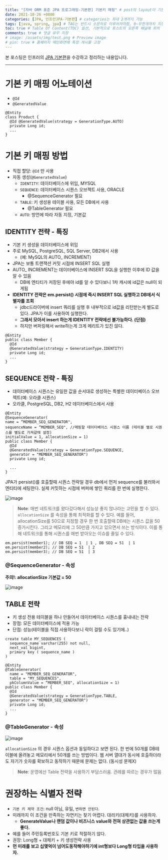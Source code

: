 ```yaml
---
title: "[자바 ORM 표준 JPA 프로그래밍-기본편] 기본키 매핑" # post의 layout이 기본적으로 post로 설정되어있어서 Front Matter에 따로 layout변수를 만들어 주지 않아도 됨
date: 2021-10-26 +0800
categories: [JPA, 인프런JPA-기본편] # categories는 최대 2개까지 가능
tags: [java, spring, jpa] # TAG는 반드시 소문자로 이루어져야함, 0~무한개까지 지정 가능
toc: true # Table Of Content(TOC) 옵션, 기본적으로 포스트의 오른쪽 패널에 위치
comments: true # 댓글 유무 지정
# image: /assets/img/test.png # Preview image
# pin: true # 홈페이지 메인화면에 특정 게시물 고정
---
```


본 포스팅은 인프러의 [JPA 기본편](https://www.inflearn.com/course/ORM-JPA-Basic#)을 수강하고 정리하는 내용입니다.

<hr>

# 기본 키 매핑 어노테이션

- `@Id`
- `@GeneratedValue`

~~~
@Entity
class Product {
  @Id @GeneratedValue(strategy = GenerationType.AUTO)
  private Long id;
  ...
}
~~~

# 기본 키 매핑 방법
- 직접 할당: `@Id` 만 사용
- 자동 생성(`@GeneratedValue`)
  - `IDENTITY`: 데이터베이스에 위임, MYSQL
  - `SEQUENCE`: 데이터베이스 시퀀스 오브젝트 사용, ORACLE
    - @SequenceGenerator 필요
  - `TABLE`: 키 생성용 테이블 사용, 모든 DB에서 사용
    - @TableGenerator 필요
  - `AUTO`: 방언에 따라 자동 지정, 기본값

## IDENTITY 전략 - 특징
- 기본 키 생성을 데이터베이스에 위임
- 주로 MySQL, PostgreSQL, SQL Server, DB2에서 사용
  - (예: MySQL의 AUTO_ INCREMENT)
- JPA는 보통 트랜잭션 커밋 시점에 INSERT SQL 실행
- AUTO_ INCREMENT는 데이터베이스에 INSERT SQL을 실행한 이후에 ID 값을 알 수 있음
  - DB에 엔티티가 저장된 후에야 id를 알 수 있다보니 1차 캐시에 id값은 null이 되게됨
- <b>IDENTITY 전략은 em.persist() 시점에 즉시 INSERT SQL 실행하고 DB에서 식별자를 조회</b>
  - jdbc드라이버에 insert 쿼리를 실행 후 내부적으로 id값을 리턴받는게 별도로 있다. JPA가 이를 사용하여 실행한다.
  - <b>그래서 모아서 insert 하는게 IDENTITY 전략에선 불가능하다. (단점)</b>
  - 하지만 버퍼링해서 write하는게 크게 메리트가 있진 않다.

~~~
@Entity
public class Member {
  @Id
  @GeneratedValue(strategy = GenerationType.IDENTITY)
  private Long id;
  ...
}
~~~

## SEQUENCE 전략 - 특징
- 데이터베이스 시퀀스는 유일한 값을 순서대로 생성하는 특별한 데이터베이스 오브젝트(예: 오라클 시퀀스)
- 오라클, PostgreSQL, DB2, H2 데이터베이스에서 사용

~~~
@Entity
@SequenceGenerator(
name = “MEMBER_SEQ_GENERATOR",
sequenceName = “MEMBER_SEQ", //매핑할 데이터베이스 시퀀스 이름 (테이블 별로 시퀀스를 별도로 가져갈때 설정)
initialValue = 1, allocationSize = 1)
public class Member {
  @Id
  @GeneratedValue(strategy = GenerationType.SEQUENCE,
  generator = "MEMBER_SEQ_GENERATOR")
  private Long id;
  
  ...
}
~~~

JPA가 persist()를 호출할때 시퀀스 전략일 경우 db에서 먼저 sequence를 불러와서 엔티티에 세팅한다. 실제 커밋하는 시점에 버퍼에 쌓인 쿼리를 한 번에 실행한다.

![image](https://user-images.githubusercontent.com/44339530/138791645-df284d0b-a4a9-486b-af70-fa532e3db874.png)

> **Note**: 매번 네트워크를 왔다갔다해서 성능상 좋지 않나라는 고민을 할 수 있다. `allocationSize` 를 속성을 통해 최적화를 할 수 있다. 예를 들어, allocationSize를 50으로 지정할 경우 한 번 호출할때 DB에는 시퀀스 값을 50 증가시킨다. 그리고 메모리에 그 50만큼 가지고 있으면서 쓰는 방식이다. 이를 통해 네트워크를 통해 시퀀스를 매번 받아오는 이슈를 줄일 수 있다.

~~~
em.persist(member1); // DB SEQ = 1  | 1 , DB SEQ = 51  | 1
em.persist(member2); // DB SEQ = 51  | 2
em.persist(member3); // DB SEQ = 51  | 3
~~~

### @SequenceGenerator - 속성
<b>주의!: allocationSize 기본값 = 50</b>

![image](https://user-images.githubusercontent.com/44339530/138789696-66d83689-a5fa-432a-9bc1-a8b090b8c470.png)

## TABLE 전략
- 키 생성 전용 테이블을 하나 만들어서 데이터베이스 시퀀스를 흉내내는 전략
- 장점: 모든 데이터베이스에 적용 가능
- 단점: 성능(테이블을 직접 사용하다보니 락이 걸릴 수도 있기에..)

~~~
create table MY_SEQUENCES (
  sequence_name varchar(255) not null,
  next_val bigint,
  primary key ( sequence_name )
)
~~~

~~~
@Entity
@TableGenerator(
  name = "MEMBER_SEQ_GENERATOR",
  table = "MY_SEQUENCES",
  pkColumnValue = “MEMBER_SEQ", allocationSize = 1)
public class Member {
  @Id
  @GeneratedValue(strategy = GenerationType.TABLE,
  generator = "MEMBER_SEQ_GENERATOR")
  private Long id;
  ...
}
~~~

### @TableGenerator - 속성

![image](https://user-images.githubusercontent.com/44339530/138790084-3c067082-b60e-49ed-a58b-2484ed7112e3.png)

`allocationSize` 의 경우 시퀀스 옵션과 동일하다고 보면 된다. 한 번에 50개를 DB테이블에 올려놓고 메모리에서 50개를 쓰는 방법이다. 웹 서버 열대가 동시에 호출하더라도 자기가 숫자를 확보하고 동작하기 때문에 문제는 없다. (동시성 문제X)

> **Note**: 운영에선 Table 전략을 사용하기 부담스러움. 관례를 따르는 경우가 많음

# 권장하는 식별자 전략

- `기본 키 제약 조건`: null 아님, 유일, `변하면 안된다`.
- 미래까지 이 조건을 만족하는 자연키는 찾기 어렵다. 대리키(대체키)를 사용하자.
  - <b>GenerateValue나 랜덤 값이나 비즈니스 value와 전혀 상관없는 값을 쓰는게 좋다.</b>
- 예를 들어 주민등록번호도 기본 키로 적절하기 않다.
- 권장: Long형 + 대체키 + 키 생성전략 사용
- <b>먼 미래를 보고 십몇억이 넘어도동작해야하기에 int형보다 Long형 타입을 사용하자.</b>

